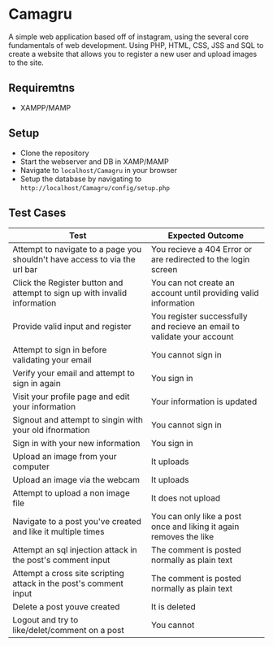 # Camagru

A simple web application based off of instagram, using the several core fundamentals of web development. 
Using PHP, HTML, CSS, JSS and SQL to create a website that allows you to register a new user and upload images to the site.

## Requiremtns
- XAMPP/MAMP

## Setup
- Clone the repository
- Start the webserver and DB in XAMP/MAMP
- Navigate to `localhost/Camagru` in your browser
- Setup the database by navigating to `http://localhost/Camagru/config/setup.php`

## Test Cases
| Test     | Expected Outcome |
| ----------- | ----------- |
| Attempt to navigate to a page you shouldn't have access to via the url bar | You recieve a 404 Error or are redirected to the login screen |
| Click the Register button and attempt to sign up with invalid information | You can not create an account until providing valid information |
| Provide valid input and register | You register successfully and recieve an email to validate your account |
| Attempt to sign in before validating your email | You cannot sign in |
| Verify your email and attempt to sign in again | You sign in |
| Visit your profile page and edit your information | Your information is updated |
| Signout and attempt to singin with your old ifnormation | You cannot sign in |
| Sign in with your new information | You sign in |
| Upload an image from your computer | It uploads |
| Upload an image via the webcam | It uploads |
| Attempt to upload a non image file | It does not upload |
| Navigate to a post you've created and like it multiple times | You can only like a post once and liking it again removes the like |
| Attempt an sql injection attack in the post's comment input | The comment is posted normally as plain text |
| Attempt a cross site scripting attack in the post's comment input | The comment is posted normally as plain text |
| Delete a post youve created | It is deleted |
| Logout and try to like/delet/comment on a post | You cannot |
